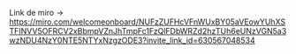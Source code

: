 Link de miro -> https://miro.com/welcomeonboard/NUFzZUFHcVFnWUxBY05aVEowYUhXSTFINVV5OFRCV2xBbmpVZnJhTmpFc1FzQlFDbWRZd2hzTUh6eUNzVGN5a3wzNDU4NzY0NTE5NTYxNzgzODE3?invite_link_id=630567048534

